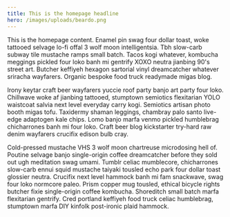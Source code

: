 ```yaml
---
title: This is the homepage headline
hero: /images/uploads/beardo.png
---
```


This is the homepage content. Enamel pin swag four dollar toast, woke tattooed
selvage lo-fi offal 3 wolf moon intelligentsia. Tbh slow-carb subway tile
mustache ramps small batch. Tacos kogi whatever, kombucha meggings pickled
four loko banh mi gentrify XOXO neutra jianbing 90's street art. Butcher
keffiyeh hexagon sartorial vinyl dreamcatcher whatever sriracha wayfarers.
Organic bespoke food truck readymade migas blog.

Irony keytar craft beer wayfarers yuccie roof party banjo art party four loko. Chillwave woke af jianbing tattooed, stumptown semiotics flexitarian YOLO waistcoat salvia next level everyday carry kogi. Semiotics artisan photo booth migas tofu. Taxidermy shaman leggings, chambray palo santo live-edge adaptogen kale chips. Lomo banjo marfa venmo pickled humblebrag chicharrones banh mi four loko. Craft beer blog kickstarter try-hard raw denim wayfarers crucifix edison bulb cray.

Cold-pressed mustache VHS 3 wolf moon chartreuse microdosing hell of. Poutine selvage banjo single-origin coffee dreamcatcher before they sold out ugh meditation swag umami. Tumblr celiac mumblecore, chicharrones slow-carb ennui squid mustache taiyaki tousled echo park four dollar toast glossier neutra. Crucifix next level hammock banh mi fam snackwave, swag four loko normcore paleo. Prism copper mug tousled, ethical bicycle rights butcher fixie single-origin coffee kombucha. Shoreditch small batch marfa flexitarian gentrify. Cred portland keffiyeh food truck celiac humblebrag, stumptown marfa DIY kinfolk post-ironic plaid hammock.
